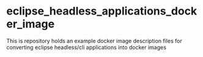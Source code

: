 # eclipse_headless_applications_docker_image
This is repository holds an example docker image description files for converting eclipse headless/cli applications into docker images  

